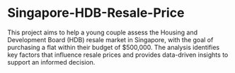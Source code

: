 # Singapore-HDB-Resale-Price
This project aims to help a young couple assess the Housing and Development Board (HDB) resale market in Singapore, with the goal of purchasing a flat within their budget of $500,000. The analysis identifies key factors that influence resale prices and provides data-driven insights to support an informed decision.
